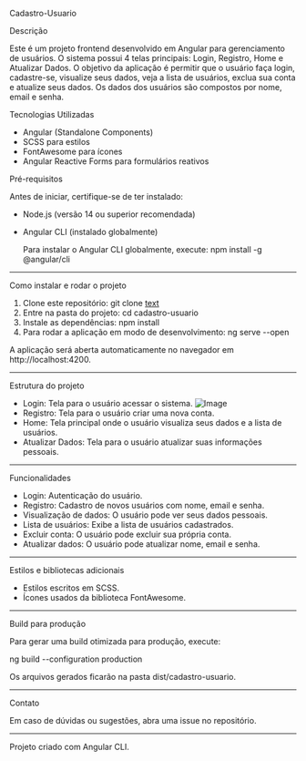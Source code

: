Cadastro-Usuario

Descrição

Este é um projeto frontend desenvolvido em Angular para gerenciamento de usuários. O sistema possui 4 telas principais: Login, Registro, Home e Atualizar Dados. O objetivo da aplicação é permitir que o usuário faça login, cadastre-se, visualize seus dados, veja a lista de usuários, exclua sua conta e atualize seus dados. Os dados dos usuários são compostos por nome, email e senha.


Tecnologias Utilizadas

- Angular (Standalone Components)
- SCSS para estilos
- FontAwesome para ícones
- Angular Reactive Forms para formulários reativos


Pré-requisitos

Antes de iniciar, certifique-se de ter instalado:

- Node.js (versão 14 ou superior recomendada)
- Angular CLI (instalado globalmente)
  
  Para instalar o Angular CLI globalmente, execute:
  npm install -g @angular/cli

---

Como instalar e rodar o projeto

1. Clone este repositório:
   git clone [text](https://github.com/izabella-bl/Cadastro-Usuario-Frontend.git)
2. Entre na pasta do projeto:
   cd cadastro-usuario
3. Instale as dependências:
   npm install
4. Para rodar a aplicação em modo de desenvolvimento:
   ng serve --open

A aplicação será aberta automaticamente no navegador em http://localhost:4200.

---

Estrutura do projeto

- Login: Tela para o usuário acessar o sistema.
  ![Image](https://github.com/user-attachments/assets/4d05436e-1826-4929-a530-e9ac3b1afd8f)
- Registro: Tela para o usuário criar uma nova conta.
- Home: Tela principal onde o usuário visualiza seus dados e a lista de usuários.
- Atualizar Dados: Tela para o usuário atualizar suas informações pessoais.

---

Funcionalidades

- Login: Autenticação do usuário.
- Registro: Cadastro de novos usuários com nome, email e senha.
- Visualização de dados: O usuário pode ver seus dados pessoais.
- Lista de usuários: Exibe a lista de usuários cadastrados.
- Excluir conta: O usuário pode excluir sua própria conta.
- Atualizar dados: O usuário pode atualizar nome, email e senha.

---

Estilos e bibliotecas adicionais

- Estilos escritos em SCSS.
- Ícones usados da biblioteca FontAwesome.

---

Build para produção

Para gerar uma build otimizada para produção, execute:

ng build --configuration production

Os arquivos gerados ficarão na pasta dist/cadastro-usuario.

---

Contato

Em caso de dúvidas ou sugestões, abra uma issue no repositório.

---

Projeto criado com Angular CLI.
